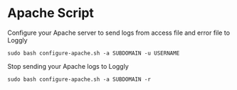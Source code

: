 Apache Script
=============

Configure your Apache server to send logs from access file and error file to Loggly

    sudo bash configure-apache.sh -a SUBDOMAIN -u USERNAME
    
Stop sending your Apache logs to Loggly

    sudo bash configure-apache.sh -a SUBDOMAIN -r
